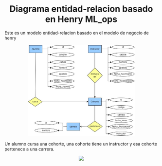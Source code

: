 # <h1 align=center> Diagrama entidad-relacion basado en Henry ML_ops <h/>

Este es un modelo entidad-relacion basado en el modelo de negocio de henry
<p align="center">
<img src="./imagen_modelo.jpg"  height=300>
</p>

Un alumno cursa una cohorte, una cohorte tiene un instructor y esa cohorte pertenece a una carrera.

<p align="center">
<img src="./Diagrama_henry.jpg"  height=300>
</p>
